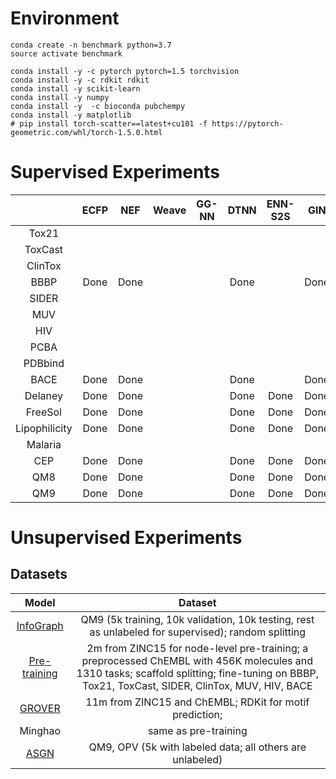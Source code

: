 # Environment

```
conda create -n benchmark python=3.7
source activate benchmark

conda install -y -c pytorch pytorch=1.5 torchvision
conda install -y -c rdkit rdkit
conda install -y scikit-learn
conda install -y numpy
conda install -y  -c bioconda pubchempy
conda install -y matplotlib
# pip install torch-scatter==latest+cu101 -f https://pytorch-geometric.com/whl/torch-1.5.0.html
```


# Supervised Experiments

| | ECFP | NEF | Weave | GG-NN | DTNN | ENN-S2S | GIN | SchNet |
| :---: | :---: | :---: | :---: | :---: | :---: | :---: | :---: | :---: |
| Tox21 |
| ToxCast |
| ClinTox |
| BBBP | Done | Done | | | Done |  | Done | Done |
| SIDER |
| MUV |
| HIV |
| PCBA |
| PDBbind |
| BACE | Done | Done | | | Done |  | Done | Done |
| Delaney | Done | Done | | | Done | Done | Done | Done |
| FreeSol | Done | Done | | | Done | Done | Done | Done |
| Lipophilicity | Done | Done | | | Done | Done | Done | Done |
| Malaria |
| CEP | Done | Done | | | Done | Done | Done | Done |
| QM8 | Done | Done | | | Done | Done | Done | Done |
| QM9 | Done | Done | | | Done | Done | Done | Done |

# Unsupervised Experiments

## Datasets

| Model | Dataset |
| :---: | :---: |
|[InfoGraph](https://arxiv.org/pdf/1908.01000.pdf) | QM9 (5k training, 10k validation, 10k testing, rest as unlabeled for supervised); random splitting |
|[Pre-training](https://arxiv.org/pdf/1905.12265.pdf)| 2m from ZINC15 for node-level pre-training; a preprocessed ChEMBL with 456K molecules and 1310 tasks; scaffold splitting; fine-tuning on BBBP, Tox21, ToxCast, SIDER, ClinTox, MUV, HIV, BACE |
|[GROVER](https://arxiv.org/pdf/2007.02835.pdf) | 11m from ZINC15 and ChEMBL; RDKit for motif prediction;  |
| Minghao | same as pre-training |
| [ASGN](https://arxiv.org/pdf/2007.03196.pdf) | QM9, OPV (5k with labeled data; all others are unlabeled) |